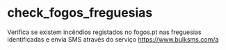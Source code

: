 # check_fogos_freguesias
Verifica se existem incêndios registados no fogos.pt nas freguesias identificadas e envia SMS através do serviço https://www.bulksms.com/a
